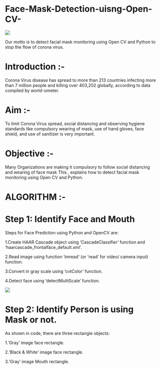 # Face-Mask-Detection-uisng-Open-CV-

![](Images/application.png)

Our motto is to detect facial mask monitoring using Open CV and Python to stop the flow of corona virus.

# Introduction :- 
Corona Virus disease has spread to more than 213 countries infecting more than 7 million people and killing over 403,202 globally, according to data compiled by world-ometer.

# Aim :- 
To limit Corona Virus spread, social distancing and observing hygiene standards like compulsory wearing of mask, use of hand gloves, face shield, and use of sanitizer is very important.

# Objective :- 
Many Organizations are making it compulsory to follow social distancing and wearing of face mask This , explains how to detect facial mask monitoring using Open CV and Python.

# ALGORITHM :- 

# Step 1: Identify Face and Mouth

 Steps for Face Prediction using Python and OpenCV are:

1.Create HAAR Cascade object using ‘CascadeClassifier’ function and ‘haarcascade_frontalface_default.xml’.

2.Read image using function ‘imread’ (or ‘read’ for video/ camera input) function.

3.Convert in gray scale using ‘cvtColor’ function.

4.Detect face using ‘detectMultiScale’ function.

![](Images/face%20and%20mouth%20detection.PNG.png)

# Step 2: Identify Person is using Mask or not.

As shown in code, there are three rectangle objects:

1.‘Gray’ image face rectangle.

2.‘Black & White’ image face rectangle.

3.‘Gray’ image Mouth rectangle.






